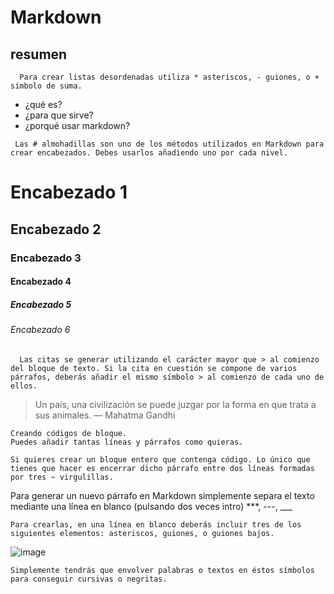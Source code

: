 # Markdown
## resumen
 ~~~
   Para crear listas desordenadas utiliza * asteriscos, - guiones, o + símbolo de suma.
  ~~~
- ¿qué es?
- ¿para que sirve?
- ¿porqué usar markdown?
 ~~~
  Las # almohadillas son uno de los métodos utilizados en Markdown para crear encabezados. Debes usarlos añadiendo uno por cada nivel.
~~~
  # Encabezado 1
## Encabezado 2
### Encabezado 3
#### Encabezado 4
##### Encabezado 5
###### Encabezado 6
~~~
  Las citas se generar utilizando el carácter mayor que > al comienzo del bloque de texto. Si la cita en cuestión se compone de varios párrafos, deberás añadir el mismo símbolo > al comienzo de cada uno de ellos.
~~~
> Un país, una civilización se puede juzgar por la forma en que trata a sus animales.  — Mahatma Gandhi

~~~
Creando códigos de bloque.
Puedes añadir tantas líneas y párrafos como quieras.  
~~~
~~~
Si quieres crear un bloque entero que contenga código. Lo único que tienes que hacer es encerrar dicho párrafo entre dos líneas formadas por tres ~ virgulillas.
~~~
Para generar un nuevo párrafo en Markdown simplemente separa el texto mediante una línea en blanco (pulsando dos veces intro)
***, ---, ___
~~~
Para crearlas, en una línea en blanco deberás incluir tres de los siguientes elementos: asteriscos, guiones, o guiones bajos.
~~~
![image](https://github.com/user-attachments/assets/980ecb5b-5690-4d86-81b5-63acf456e470)
~~~
Simplemente tendrás que envolver palabras o textos en éstos símbolos para conseguir cursivas o negritas.
~~~
